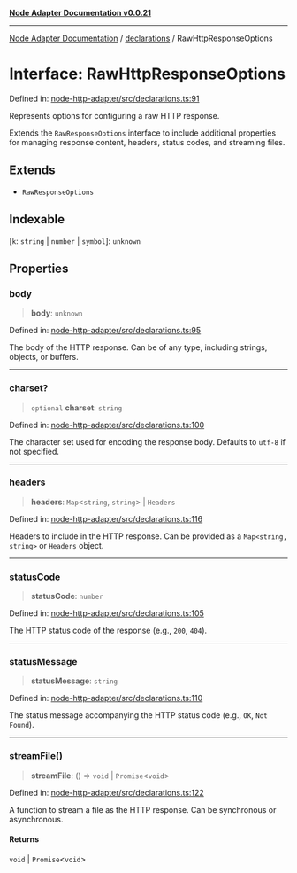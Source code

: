 [**Node Adapter Documentation v0.0.21**](../../README.md)

***

[Node Adapter Documentation](../../modules.md) / [declarations](../README.md) / RawHttpResponseOptions

# Interface: RawHttpResponseOptions

Defined in: [node-http-adapter/src/declarations.ts:91](https://github.com/stonemjs/node-http-adapter/blob/a82d44fdef9d2985fec1e632575aee7065c1c3af/src/declarations.ts#L91)

Represents options for configuring a raw HTTP response.

Extends the `RawResponseOptions` interface to include additional properties
for managing response content, headers, status codes, and streaming files.

## Extends

- `RawResponseOptions`

## Indexable

\[`k`: `string` \| `number` \| `symbol`\]: `unknown`

## Properties

### body

> **body**: `unknown`

Defined in: [node-http-adapter/src/declarations.ts:95](https://github.com/stonemjs/node-http-adapter/blob/a82d44fdef9d2985fec1e632575aee7065c1c3af/src/declarations.ts#L95)

The body of the HTTP response. Can be of any type, including strings, objects, or buffers.

***

### charset?

> `optional` **charset**: `string`

Defined in: [node-http-adapter/src/declarations.ts:100](https://github.com/stonemjs/node-http-adapter/blob/a82d44fdef9d2985fec1e632575aee7065c1c3af/src/declarations.ts#L100)

The character set used for encoding the response body. Defaults to `utf-8` if not specified.

***

### headers

> **headers**: `Map`\<`string`, `string`\> \| `Headers`

Defined in: [node-http-adapter/src/declarations.ts:116](https://github.com/stonemjs/node-http-adapter/blob/a82d44fdef9d2985fec1e632575aee7065c1c3af/src/declarations.ts#L116)

Headers to include in the HTTP response.
Can be provided as a `Map<string, string>` or `Headers` object.

***

### statusCode

> **statusCode**: `number`

Defined in: [node-http-adapter/src/declarations.ts:105](https://github.com/stonemjs/node-http-adapter/blob/a82d44fdef9d2985fec1e632575aee7065c1c3af/src/declarations.ts#L105)

The HTTP status code of the response (e.g., `200`, `404`).

***

### statusMessage

> **statusMessage**: `string`

Defined in: [node-http-adapter/src/declarations.ts:110](https://github.com/stonemjs/node-http-adapter/blob/a82d44fdef9d2985fec1e632575aee7065c1c3af/src/declarations.ts#L110)

The status message accompanying the HTTP status code (e.g., `OK`, `Not Found`).

***

### streamFile()

> **streamFile**: () => `void` \| `Promise`\<`void`\>

Defined in: [node-http-adapter/src/declarations.ts:122](https://github.com/stonemjs/node-http-adapter/blob/a82d44fdef9d2985fec1e632575aee7065c1c3af/src/declarations.ts#L122)

A function to stream a file as the HTTP response.
Can be synchronous or asynchronous.

#### Returns

`void` \| `Promise`\<`void`\>
